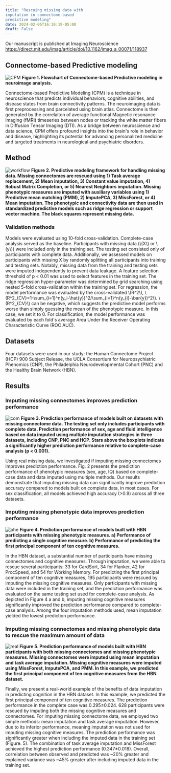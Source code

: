 ```yaml
---
title: "Rescuing missing data with
imputation in connectome-based
predictive modeling"
date: 2024-02-05T16:10:19-05:00
draft: False
---
```


Our manuscript is published at Imaging Neuroscience https://direct.mit.edu/imag/article/doi/10.1162/imag_a_00071/118937

## Connectome-based Predictive modeling
![CPM](/img/CPM.png)
**Figure 1. Flowchart of Connectome-based Predictive modeling in neuroimage analysis.**

Connectome-based Predictive Modeling (CPM) is a technique in neuroscience that predicts individual behaviors, cognitive abilities, and disease states from brain connectivity patterns.
The neuroimaging data is first preprocessing and parcelated using brain atlas. Connectome is then generated by the correlaiton of average functional Magnetic resonance imaging (fMRI) timeseries between nodes or tracking the white matter fibers in Diffusion Tensor Imaging (DTI).
As a bridge between neuroscience and data science, CPM offers profound insights into the brain's role in behavior and disease, highlighting its potential for advancing personalized medicine and targeted treatments in neurological and psychiatric disorders.


## Method
![workflow](/img/imp_flow.png)
**Figure 2. Predictive modeling framework for handling missing data. Missing connectomes are rescued using 1) Task average replacement, 2) Mean imputation, 3) Constant value imputation, 4) Robust Matrix Completion, or 5) Nearest Neighbors imputation. Missing phenotypic measures are imputed with auxiliary variables using 1) Predictive mean matching (PMM), 2) ImputePCA, 3) MissForest, or 4) Mean imputation. The phenotypic and connectivity data are then used in standardized predictive models such as ridge regression or support vector machine. The black squares represent missing data.**

### Validation methods
Models were evaluated using 10-fold cross-validation. Complete-case analysis served as the baseline. Participants with missing data (\\(X\\) or \\(y\\)) were included only in the training set. The testing set consisted only of participants with complete data. Additionally, we assessed models on participants with missing X by randomly splitting all participants into training and testing sets.
Notably, missing data from the training and testing sets were imputed independently to prevent data leakage. A feature selection threshold of p < 0.01 was used to select features in the training set. The ridge regression hyper-parameter was determined by grid searching using nested 5-fold cross-validation within the training set. For regression, the model performance was evaluated by the cross-validated \\(R^2\\), \\(R^2_{CV}=1-\sum_{i=1}^n(y_i-\hat{y})^2\/\sum_{i=1}^n(y_{i}-\bar{y})^2\\). \\(R^2_{CV}\\) can be negative, which suggests the predictive model performs worse than simply guessing the mean of the phenotypic measure. In this case, we set it to 0. For classification, the model performance was evaluated by each fold's average Area Under the Receiver Operating Characteristic Curve (ROC AUC).

## Datasets
Four datasets were used in our study: the Human Connectome Project (HCP) 900 Subject Release, the UCLA Consortium for Neuropsychiatric Phenomics (CNP), the Philadelphia Neurodevelopmental Cohort (PNC) and the Healthy Brain Network (HBN).

## Results
### Imputing missing connectomes improves prediction performance
![com](/img/imp_com.png) 
**Figure 3. Prediction performance of models built on datasets with missing connectome data. The testing set only includes participants with complete data. Prediction performance of sex, age and fluid intelligence based on data imputed using multiple imputation strategies in three datasets, including CNP, PNC and HCP. Stars above the boxplots indicate a significantly higher prediction performance relative to complete-case analysis (p < 0.001).**

Using real missing data, we investigated if imputing missing connectomes improves prediction performance. Fig. 2 presents the prediction performance of phenotypic measures (sex, age, IQ) based on complete-case data and data imputed using multiple methods. Our results demonstrate that imputing missing data can significantly improve prediction accuracy compared to models built on complete data, in most cases. For sex classification, all models achieved high accuracy (>0.9) across all three datasets. 

### Imputing missing phenotypic data improves prediction performance
![phe](/img/imp_phe.png) 
**Figure 4. Prediction performance of models built with HBN participants with missing phenotypic measures. a) Performance of predicting a single cognitive measure. b) Performance of predicting the first principal component of ten cognitive measures.**

In the HBN dataset, a substantial number of participants have missing connectomes and cognitive measures. Through imputation, we were able to rescue several participants: 33 for CardSort, 34 for Flanker, 42 for ProcSpeed, and 54 for Working Memory. For predicting the first principal component of ten cognitive measures, 195 participants were rescued by imputing the missing cognitive measures. Only participants with missing data were included in the training set, and the prediction performance was evaluated on the same testing set used for complete-case analysis. As depicted in Figure 4 a and b, imputing missing cognitive measures significantly improved the prediction performance compared to complete-case analysis. Among the four imputation methods used, mean imputation yielded the lowest prediction performance. 

### Imputing missing connectomes and missing phenotypic data to rescue the maximum amount of data
![real](/img/imp_real.png) 
**Figure 5. Prediction performance of models built with HBN participants with both missing connectomes and missing phenotypic measures. Missing connectomes were imputed using mean imputation and task average imputation. Missing cognitive measures were imputed using MissForest, ImputePCA, and PMM. In this example, we predicted the first principal component of ten cognitive measures from the HBN dataset.**

Finally, we present a real-world example of the benefits of data imputation in predicting cognition in the HBN dataset. In this example, we predicted the first principal component of ten cognitive measures. The prediction performance in the complete case was 0.295±0.024. 628 participants were rescued by imputing both the missing cognitive measures and connectomes. For imputing missing connectome data, we employed two simple methods: mean imputation and task average imputation. However, due to its inferior performance, meaning imputation was not used for imputing missing cognitive measures. The prediction performance was significantly greater when including the imputed data in the training set (Figure. 5). The combination of task average imputation and MissForest achieved the highest prediction performance (0.347±0.018). Overall, correlation between observed and predicted was ~20\% greater and explained variance was ~45\% greater after including imputed data in the training set.






